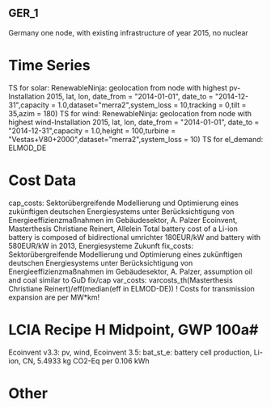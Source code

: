## GER_1 ##
Germany one node,  with existing infrastructure of year 2015, no nuclear

# Time Series #
TS for solar: RenewableNinja: geolocation from node with highest pv-Installation 2015, lat, lon, date_from = "2014-01-01", date_to = "2014-12-31",capacity = 1.0,dataset="merra2",system_loss = 10,tracking = 0,tilt = 35,azim = 180)
TS for wind: RenewableNinja: geolocation from node with highest wind-Installation 2015, lat, lon, date_from = "2014-01-01", date_to = "2014-12-31",capacity = 1.0,height = 100,turbine = "Vestas+V80+2000",dataset="merra2",system_loss = 10)
TS for el_demand: ELMOD_DE

# Cost Data #
cap_costs: Sektorübergreifende Modellierung und Optimierung eines zukünftigen deutschen Energiesystems unter Berücksichtigung von Energieeffizienzmaßnahmen im Gebäudesektor, A. Palzer Ecoinvent,
Masterthesis Christiane Reinert,
Allelein
Total battery cost of a Li-ion battery is composed of bidirectional umrichter 180EUR/kW and battery with 580EUR/kW in 2013, Energiesysteme Zukunft
fix_costs: Sektorübergreifende Modellierung und Optimierung eines zukünftigen deutschen Energiesystems unter Berücksichtigung von Energieeffizienzmaßnahmen im Gebäudesektor, A. Palzer, assumption oil and coal similar to GuD fix/cap
var_costs: varcosts_th(Masterthesis Christiane Reinert)/eff(median(eff in ELMOD-DE))
! Costs for transmission expansion are per MW*km!

# LCIA Recipe H Midpoint, GWP 100a#
Ecoinvent v3.3:
pv, wind,
Ecoinvent 3.5:
bat_st_e: battery cell production, Li-ion, CN, 5.4933 kg CO2-Eq per 0.106 kWh

# Other #
